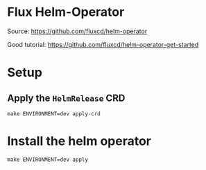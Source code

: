 Flux Helm-Operator
====================

Source: https://github.com/fluxcd/helm-operator

Good tutorial: https://github.com/fluxcd/helm-operator-get-started


# Setup

## Apply the `HelmRelease` CRD

```
make ENVIRONMENT=dev apply-crd
```

# Install the helm operator

```
make ENVIRONMENT=dev apply
```
